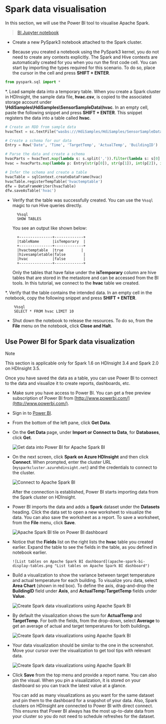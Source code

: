 # Spark data visualisation

In this section, we will use the Power BI tool to visualise Apache Spark.

> [BI Jupyter notebook](bi.ipynb)

* Create a new PySpark3 notebook attached to the Spark cluster.

* Because you created a notebook using the PySpark3 kernel, you do not need to create any contexts explicitly. The Spark and Hive contexts are automatically created for you when you run the first code cell. You can start by importing the types required for this scenario. To do so, place the cursor in the cell and press **SHIFT + ENTER**.

```Python
from pyspark.sql import *
```

*. Load sample data into a temporary table. When you create a Spark cluster in HDInsight, the sample data file, **hvac.csv**, is copied to the associated storage account under **\HdiSamples\HdiSamples\SensorSampleData\hvac**.
In an empty cell, paste the following snippet and press **SHIFT + ENTER**. This snippet registers the data into a table called **hvac**.

```Python
# Create an RDD from sample data
hvacText = sc.textFile("wasbs:///HdiSamples/HdiSamples/SensorSampleData/hvac/HVAC.csv")

# Create a schema for our data
Entry = Row('Date', 'Time', 'TargetTemp', 'ActualTemp', 'BuildingID')

# Parse the data and create a schema
hvacParts = hvacText.map(lambda s: s.split(',')).filter(lambda s: s[0] != 'Date')
hvac = hvacParts.map(lambda p: Entry(str(p[0]), str(p[1]), int(p[2]), int(p[3]), int(p[6])))

# Infer the schema and create a table       
hvacTable = sqlContext.createDataFrame(hvac)
hvacTable.registerTempTable('hvactemptable')
dfw = DataFrameWriter(hvacTable)
dfw.saveAsTable('hvac')
```

* Verify that the table was successfully created. You can use the `%%sql` magic to run Hive queries directly.

        %%sql
        SHOW TABLES

    You see an output like shown below:

        +---------------+-------------+
        |tableName      |isTemporary  |
        +---------------+-------------+
        |hvactemptable  |true		 |
        |hivesampletable|false  	  |
        |hvac           |false  	  |
        +---------------+-------------+

    Only the tables that have false under the **isTemporary** column are hive tables that are stored in the metastore and can be accessed from the BI tools. In this tutorial, we connect to the **hvac** table we created.

*. Verify that the table contains the intended data. In an empty cell in the notebook, copy the following snippet and press **SHIFT + ENTER**.

        %%sql
        SELECT * FROM hvac LIMIT 10

* Shut down the notebook to release the resources. To do so, from the **File** menu on the notebook, click **Close and Halt**.

## <a name="powerbi"></a>Use Power BI for Spark data visualization

> [!NOTE]
> This section is applicable only for Spark 1.6 on HDInsight 3.4 and Spark 2.0 on HDInsight 3.5.
>
>

Once you have saved the data as a table, you can use Power BI to connect to the data and visualize it to create reports, dashboards, etc.

* Make sure you have access to Power BI. You can get a free preview subscription of Power BI from [http://www.powerbi.com/](http://www.powerbi.com/).

* Sign in to [Power BI](http://www.powerbi.com/).

* From the bottom of the left pane, click **Get Data**.

* On the **Get Data** page, under **Import or Connect to Data**, for **Databases**, click **Get**.

    ![Get data into Power BI for Apache Spark BI](apache-spark-bi-import-data-power-bi.png "Get data into Power BI for Apache Spark BI")
* On the next screen, click **Spark on Azure HDInsight** and then click **Connect**. When prompted, enter the cluster URL (`mysparkcluster.azurehdinsight.net`) and the credentials to connect to the cluster.

	![Connect to Apache Spark BI](connect-to-apache-spark-bi.png "Connect to Apache Spark BI")

    After the connection is established, Power BI starts importing data from the Spark cluster on HDInsight.

* Power BI imports the data and adds a **Spark** dataset under the **Datasets** heading. Click the data set to open a new worksheet to visualize the data. You can also save the worksheet as a report. To save a worksheet, from the **File** menu, click **Save**.

    ![Apache Spark BI tile on Power BI dashboard](apache-spark-bi-tile-dashboard.png "Apache Spark BI tile on Power BI dashboard")
* Notice that the **Fields** list on the right lists the **hvac** table you created earlier. Expand the table to see the fields in the table, as you defined in notebook earlier.

      ![List tables on Apache Spark BI dashboard](apache-spark-bi-display-tables.png "List tables on Apache Spark BI dashboard")
* Build a visualization to show the variance between target temperature and actual temperature for each building. To visualize yoru data, select **Area Chart** (shown in red box). To define the axis, drag-and-drop the **BuildingID** field under **Axis**, and **ActualTemp**/**TargetTemp** fields under **Value**.

    ![Create Spark data visualizations using Apache Spark BI](apache-spark-bi-add-value-columns.png "Create Spark data visualizations using Apache Spark BI")

* By default the visualization shows the sum for **ActualTemp** and **TargetTemp**. For both the fields, from the drop-down, select **Average** to get an average of actual and target temperatures for both buildings.

    ![Create Spark data visualizations using Apache Spark BI](apache-spark-bi-average-of-values.png "Create Spark data visualizations using Apache Spark BI")

* Your data visualization should be similar to the one in the screenshot. Move your cursor over the visualization to get tool tips with relevant data.

    ![Create Spark data visualizations using Apache Spark BI](apache-spark-bi-area-graph.png "Create Spark data visualizations using Apache Spark BI")

* Click **Save** from the top menu and provide a report name. You can also pin the visual. When you pin a visualization, it is stored on your dashboard so you can track the latest value at a glance.

   You can add as many visualizations as you want for the same dataset and pin them to the dashboard for a snapshot of your data. Also, Spark clusters on HDInsight are connected to Power BI with direct connect. This ensures that Power BI always has the most up-to-date data from your cluster so you do not need to schedule refreshes for the dataset.
